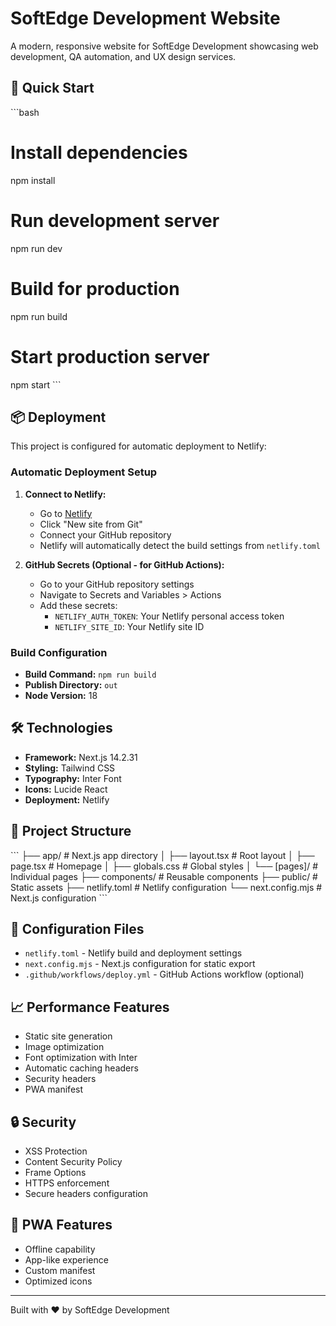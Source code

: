 # SoftEdge Development Website

A modern, responsive website for SoftEdge Development showcasing web development, QA automation, and UX design services.

## 🚀 Quick Start

\`\`\`bash
# Install dependencies
npm install

# Run development server
npm run dev

# Build for production
npm run build

# Start production server
npm start
\`\`\`

## 📦 Deployment

This project is configured for automatic deployment to Netlify:

### Automatic Deployment Setup

1. **Connect to Netlify:**
   - Go to [Netlify](https://netlify.com)
   - Click "New site from Git"
   - Connect your GitHub repository
   - Netlify will automatically detect the build settings from `netlify.toml`

2. **GitHub Secrets (Optional - for GitHub Actions):**
   - Go to your GitHub repository settings
   - Navigate to Secrets and Variables > Actions
   - Add these secrets:
     - `NETLIFY_AUTH_TOKEN`: Your Netlify personal access token
     - `NETLIFY_SITE_ID`: Your Netlify site ID

### Build Configuration

- **Build Command:** `npm run build`
- **Publish Directory:** `out`
- **Node Version:** 18

## 🛠 Technologies

- **Framework:** Next.js 14.2.31
- **Styling:** Tailwind CSS
- **Typography:** Inter Font
- **Icons:** Lucide React
- **Deployment:** Netlify

## 📁 Project Structure

\`\`\`
├── app/                    # Next.js app directory
│   ├── layout.tsx         # Root layout
│   ├── page.tsx           # Homepage
│   ├── globals.css        # Global styles
│   └── [pages]/           # Individual pages
├── components/            # Reusable components
├── public/               # Static assets
├── netlify.toml          # Netlify configuration
└── next.config.mjs       # Next.js configuration
\`\`\`

## 🔧 Configuration Files

- `netlify.toml` - Netlify build and deployment settings
- `next.config.mjs` - Next.js configuration for static export
- `.github/workflows/deploy.yml` - GitHub Actions workflow (optional)

## 📈 Performance Features

- Static site generation
- Image optimization
- Font optimization with Inter
- Automatic caching headers
- Security headers
- PWA manifest

## 🔒 Security

- XSS Protection
- Content Security Policy
- Frame Options
- HTTPS enforcement
- Secure headers configuration

## 📱 PWA Features

- Offline capability
- App-like experience
- Custom manifest
- Optimized icons

---

Built with ❤️ by SoftEdge Development
